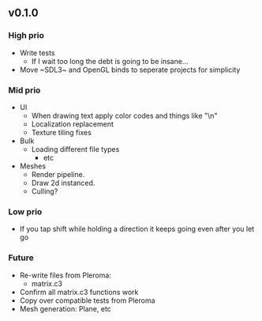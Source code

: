 
## v0.1.0

### High prio
- Write tests
  - If I wait too long the debt is going to be insane...
- Move ~SDL3~ and OpenGL binds to seperate projects for simplicity

### Mid prio
- UI
  - When drawing text apply color codes and things like "\n"
  - Localization replacement
  - Texture tiling fixes
- Bulk
  - Loading different file types
    - etc
- Meshes
  - Render pipeline.
  - Draw 2d instanced.
  - Culling?

### Low prio
- If you tap shift while holding a direction it keeps going even after you let go

### Future
- Re-write files from Pleroma:
  - matrix.c3
- Confirm all matrix.c3 functions work
- Copy over compatible tests from Pleroma
- Mesh generation: Plane, etc

